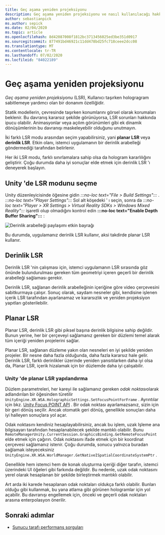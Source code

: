 ```yaml
---
title: Geç aşama yeniden projeksiyonu
description: Geç aşama yeniden projeksiyonu ve nasıl kullanılacağı hakkında bilgi.
author: sebastianpick
ms.author: sepick
ms.date: 02/04/2020
ms.topic: article
ms.openlocfilehash: 8d42087008f1812bc3713456025ed3be351d0917
ms.sourcegitcommit: 877491bd46921c11dd478bd25fc718ceee2dcc08
ms.translationtype: MT
ms.contentlocale: tr-TR
ms.lasthandoff: 07/02/2020
ms.locfileid: "84022189"
---
```

# <a name="late-stage-reprojection"></a>Geç aşama yeniden projeksiyonu

*Geç aşama yeniden projeksiyonu* (LSR), Kullanıcı taşırken hologragram sabitlemeye yardımcı olan bir donanım özelliğidir.

Statik modellerin, çevresinde taşırken konumlarını görsel olarak korumaları beklenir. Bu davranış kararsız şekilde görünüyorsa, LSR sorunları hakkında ipucu olabilir. Animasyonlar veya açılım görünümleri gibi ek dinamik dönüşümlerinin bu davranışı maskeleyebilir olduğunu unutmayın.

İki farklı LSR modu arasından seçim yapabilirsiniz, yani **planar LSR** veya **derinlik LSR**. Etkin olanı, istemci uygulamanın bir derinlik arabelleği göndermediği tarafından belirlenir.

Her iki LSR modu, farklı sınırlamalara sahip olsa da hologram kararlılığını geliştirir. Çoğu durumda daha iyi sonuçlar elde etmek için derinlik LSR 'ı deneyerek başlayın.

## <a name="choose-lsr-mode-in-unity"></a>Unity 'de LSR modunu seçme

Unity düzenleyicisinde öğesine gidin *:::no-loc text="File > Build Settings":::* . *:::no-loc text="Player Settings":::* Sol alt köşedeki ' ı seçin, sonra da *:::no-loc text="Player > XR Settings > Virtual Reality SDKs > Windows Mixed Reality":::* işaretli olup olmadığını kontrol edin **:::no-loc text="Enable Depth Buffer Sharing":::** :

![Derinlik arabelleği paylaşımı etkin bayrağı](./media/unity-depth-buffer-sharing-enabled.png)

Bu durumda, uygulamanız derinlik LSR kullanır, aksi takdirde planar LSR kullanır.

## <a name="depth-lsr"></a>Derinlik LSR

Derinlik LSR 'nin çalışması için, istemci uygulamanın LSR sırasında göz önünde bulundurulması gereken tüm geometriyi içeren geçerli bir derinlik arabelleği sağlaması gerekir.

Derinlik LSR, sağlanan derinlik arabelleğinin içeriğine göre video çerçevesini sabitkurmaya çalışır. Sonuç olarak, saydam nesneler gibi, kendisine işlenen içerik LSR tarafından ayarlanamaz ve kararsızlık ve yeniden projeksiyon yapıtları gösterilebilir.

## <a name="planar-lsr"></a>Planar LSR

Planar LSR, derinlik LSR gibi piksel başına derinlik bilgisine sahip değildir. Bunun yerine, her bir çerçeveyi sağlamanız gereken bir düzlemi temel alarak tüm içeriği yeniden projelerini sağlar.

Planar LSR, sağlanan düzleme yakın olan nesneleri en iyi şekilde yeniden projeler. Bir nesne daha fazla olduğunda, daha fazla kararsız hale gelir. Derinlik LSR, farklı derinlikler üzerinde yeniden yansıtılarken daha iyi olsa da, Planar LSR, içerik hizalamak için bir düzlemde daha iyi çalışabilir.

### <a name="configure-planar-lsr-in-unity"></a>Unity 'de planar LSR yapılandırma

Düzlem parametreleri, her kareyi ile sağlamanız gereken *odak noktası*olarak adlandırılan bir öğesinden türetilir `UnityEngine.XR.WSA.HolographicSettings.SetFocusPointForFrame` . Ayrıntılar için bkz. [Unity Focus POINT API](https://docs.microsoft.com/windows/mixed-reality/focus-point-in-unity) . Bir odak noktası ayarlamazsanız, sizin için bir geri dönüş seçilir. Ancak otomatik geri dönüş, genellikle sonuçları daha iyi halleyen sonuçlara yol açar.

Odak noktasını kendiniz hesaplayabilirsiniz, ancak bu işlem, uzak Işleme ana bilgisayarı tarafından hesaplanabilecek şekilde mantıklı olabilir. Bunu `RemoteManagerUnity.CurrentSession.GraphicsBinding.GetRemoteFocusPoint` elde etmek için çağırın. Odak noktasını ifade etmek için bir koordinat çerçevesi sağlamanız istenir. Çoğu durumda, sonucu yalnızca buradan sağlamak isteyeceksiniz `UnityEngine.XR.WSA.WorldManager.GetNativeISpatialCoordinateSystemPtr` .

Genellikle hem istemci hem de konak oluşturma içeriği diğer tarafın, istemci üzerindeki UI öğeleri gibi farkında değildir. Bu nedenle, uzak odak noktasını yerel olarak hesaplanan bir şekilde birleştirmek mantıklı olabilir.

Art arda iki karede hesaplanan odak noktaları oldukça farklı olabilir. Bunları olduğu gibi kullanmak, bu yana atlama gibi görünen hologramlar için yol açabilir. Bu davranışı engellemek için, önceki ve geçerli odak noktaları arasına enterpolasyon önerilir.

## <a name="next-steps"></a>Sonraki adımlar

* [Sunucu tarafı performans sorguları](performance-queries.md)
